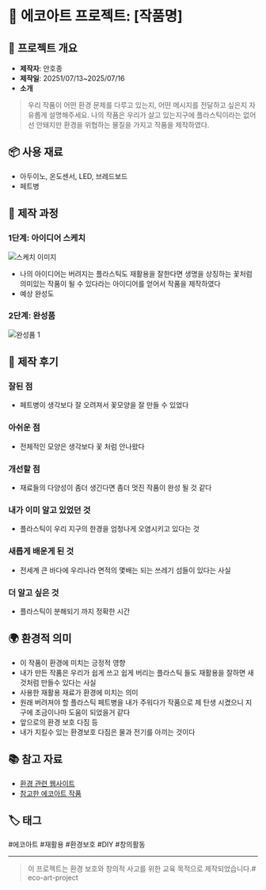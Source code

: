 # 🌱 에코아트 프로젝트: [작품명]

## 📖 프로젝트 개요
- **제작자**: 안호종
- **제작일**: 20251/07/13~2025/07/16
- **소개**
> 우리 작품이 어떤 환경 문제를 다루고 있는지, 어떤 메시지를 전달하고 싶은지 자유롭게 설명해주세요.
> 나의 작품은 우리가 살고 있는지구에 플라스틱이라는 없어선 안돼지만 환경을 위협하는 물질을 가지고 작품을 제작하였다.
## 📦 사용 재료
- 아두이노, 온도센서, LED, 브레드보드
- 페트병

## 🔧 제작 과정

### 1단계: 아이디어 스케치
![스케치 이미지](IMG_7812.jpg)
- 나의 아이디어는 버려지는 플라스틱도 재활용을 잘한다면 생명을 상징하는 꽃처럼 의미있는 작품이 될 수 있다라는 아이디어를 얻어서 작품을 제작하였다
- 예상 완성도

### 2단계: 완성품
![완성품 1](final1.png)

## 💭 제작 후기
### 잘된 점
- 페트병이 생각보다 잘 오려져서 꽃모양을 잘 만들 수 있었다

### 아쉬운 점
- 전체적인 모양은 생각보다 꽃 처럼 안나왔다

### 개선할 점
- 재료들의 다양성이 좀더 생긴다면 좀더 멋진 작품이 완성 될 것 같다

### 내가 이미 알고 있었던 것
- 플라스틱이 우리 지구의 한경을 엄청나게 오염시키고 있다는 것

### 새롭게 배운게 된 것
- 전세계 큰 바다에 우리나라 면적의 몇배는 되는 쓰레기 섬들이 있다는 사실
  

### 더 알고 싶은 것
- 플라스틱이 분해되기 까지 정확한 시간
  

## 🌍 환경적 의미
- 이 작품이 환경에 미치는 긍정적 영향
- 내가 만든 작품은 우리가 쉽게 쓰고 쉽게 버리는 플라스틱 들도 재활용을 잘하면 새것처럼 만들수 있다는 사실
- 사용한 재활용 재료가 환경에 미치는 의미
- 원래 버려져야 할 플라스틱 페트병을 내가 주워다가 작품으로 제 탄생 시켰으니 지구에 조금이나마 도움이 되었을거 같다 
- 앞으로의 환경 보호 다짐 등
- 내가 지킬수 있는 환경보호 다짐은 물과 전기를 아끼는 것이다

## 📚 참고 자료
- [환경 관련 웹사이트](링크)
- [참고한 에코아트 작품](링크)

## 🏷️ 태그
#에코아트 #재활용 #환경보호 #DIY #창의활동

---

> 이 프로젝트는 환경 보호와 창의적 사고를 위한 교육 목적으로 제작되었습니다.# eco-art-project
